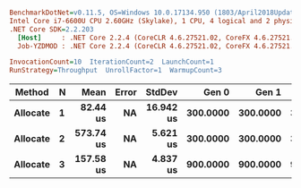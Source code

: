 ``` ini

BenchmarkDotNet=v0.11.5, OS=Windows 10.0.17134.950 (1803/April2018Update/Redstone4)
Intel Core i7-6600U CPU 2.60GHz (Skylake), 1 CPU, 4 logical and 2 physical cores
.NET Core SDK=2.2.203
  [Host]     : .NET Core 2.2.4 (CoreCLR 4.6.27521.02, CoreFX 4.6.27521.01), 64bit RyuJIT
  Job-YZDMOD : .NET Core 2.2.4 (CoreCLR 4.6.27521.02, CoreFX 4.6.27521.01), 64bit RyuJIT

InvocationCount=10  IterationCount=2  LaunchCount=1  
RunStrategy=Throughput  UnrollFactor=1  WarmupCount=3  

```
|   Method | N |      Mean | Error |    StdDev |    Gen 0 |    Gen 1 |    Gen 2 | Allocated |
|--------- |-- |----------:|------:|----------:|---------:|---------:|---------:|----------:|
| **Allocate** | **1** |  **82.44 us** |    **NA** | **16.942 us** | **300.0000** | **300.0000** | **300.0000** |      **1 MB** |
| **Allocate** | **2** | **573.74 us** |    **NA** |  **5.621 us** | **300.0000** | **300.0000** | **300.0000** |      **2 MB** |
| **Allocate** | **3** | **157.58 us** |    **NA** |  **4.837 us** | **900.0000** | **900.0000** | **900.0000** |      **3 MB** |
